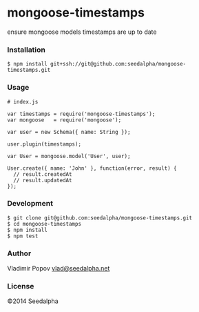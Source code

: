 # mongoose-timestamps

ensure mongoose models timestamps are up to date

### Installation

    $ npm install git+ssh://git@github.com:seedalpha/mongoose-timestamps.git

### Usage
    
    # index.js
    
    var timestamps = require('mongoose-timestamps');
    var mongoose   = require('mongoose');
    
    var user = new Schema({ name: String });
    
    user.plugin(timestamps);
    
    var User = mongoose.model('User', user);
    
    User.create({ name: 'John' }, function(error, result) {
      // result.createdAt
      // result.updatedAt
    });
    
### Development

    $ git clone git@github.com:seedalpha/mongoose-timestamps.git
    $ cd mongoose-timestamps
    $ npm install
    $ npm test

### Author

Vladimir Popov <vlad@seedalpha.net>

### License

©2014 Seedalpha
